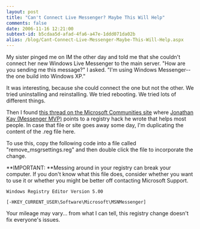 ```yaml
---
layout: post
title: "Can't Connect Live Messenger? Maybe This Will Help"
comments: false
date: 2006-11-16 12:21:00
subtext-id: b5cdaa5d-afad-4fa6-a47e-1ddd071da02b
alias: /blog/Cant-Connect-Live-Messenger-Maybe-This-Will-Help.aspx
---
```



My sister pinged me on IM the other day and told me that she couldn't connect her new Windows Live Messenger to the main server. "How are you sending me this message?" I asked. "I'm using Windows Messenger--the one build into Windows XP."

It was interesting, because she could connect the one but not the other. We tried uninstalling and reinstalling. We tried rebooting. We tried lots of different things.

Then I found [this thread on the Microsoft Communities site](http://www.microsoft.com/communities/newsgroups/en-us/default.aspx?dg=microsoft.public.windows.live.messenger&tid=9da6c65e-0dbd-4648-9a66-6befa9404144&p=1) where [Jonathan Kay (Messenger MVP)](http://messenger.jonathankay.com/) points to a registry hack he wrote that helps most people. In case that file or site goes away some day, I'm duplicating the content of the .reg file here.

To use this, copy the following code into a file called "remove_msgrsettings.reg" and then double click the file to incorporate the change.

**IMPORTANT: **Messing around in your registry can break your computer. If you don't know what this file does, consider whether you want to use it or whether you might be better off contacting Microsoft Support.
    
    Windows Registry Editor Version 5.00 
    
    [-HKEY_CURRENT_USER\Software\Microsoft\MSNMessenger]

Your mileage may vary... from what I can tell, this registry change doesn't fix everyone's issues.
